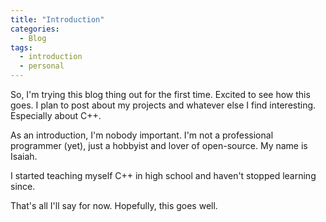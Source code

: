 ```yaml
---
title: "Introduction"
categories:
  - Blog
tags:
  - introduction
  - personal
---
```




So, I'm trying this blog thing out for the first time.
Excited to see how this goes.
I plan to post about my projects and whatever else I find interesting.
Especially about C++.

As an introduction, I'm nobody important.
I'm not a professional programmer (yet),
just a hobbyist and lover of open-source.
My name is Isaiah.

I started teaching myself C++ in high school
and haven't stopped learning since.

That's all I'll say for now. Hopefully, this goes well.
